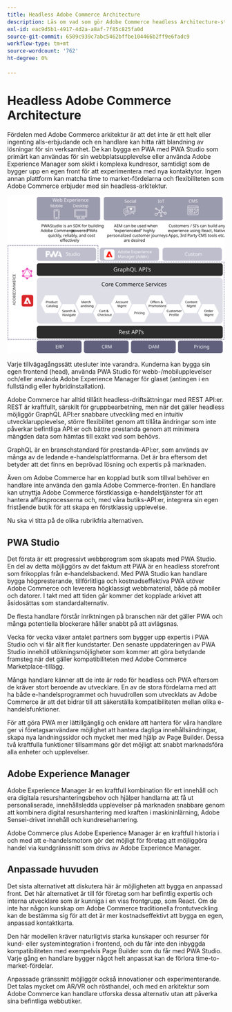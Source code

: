 ```yaml
---
title: Headless Adobe Commerce Architecture
description: Läs om vad som gör Adobe Commerce headless Architecture-strategi unik.
exl-id: eac9d5b1-4917-4d2a-a8af-7f85c825fa0d
source-git-commit: 6509c939c7abc5462bffbe104466b2ff9e6fadc9
workflow-type: tm+mt
source-wordcount: '762'
ht-degree: 0%

---
```


# Headless Adobe Commerce Architecture

Fördelen med Adobe Commerce arkitektur är att det inte är ett helt eller ingenting alls-erbjudande och en handlare kan hitta rätt blandning av lösningar för sin verksamhet. De kan bygga en PWA med PWA Studio som primärt kan användas för sin webbplatsupplevelse eller använda Adobe Experience Manager som skikt i komplexa kundresor, samtidigt som de bygger upp en egen front för att experimentera med nya kontaktytor. Ingen annan plattform kan matcha time to market-fördelarna och flexibiliteten som Adobe Commerce erbjuder med sin headless-arkitektur.

![Bild som visar en headless Adobe Commerce storefront-arkitektur](../../../assets/playbooks/headless-storefront-architecture.svg)

Varje tillvägagångssätt utesluter inte varandra. Kunderna kan bygga sin egen frontend (head), använda PWA Studio för webb-/mobilupplevelser och/eller använda Adobe Experience Manager för glaset (antingen i en fullständig eller hybridinstallation).

Adobe Commerce har alltid tillåtit headless-driftsättningar med REST API:er. REST är kraftfullt, särskilt för gruppbearbetning, men när det gäller headless möjliggör GraphQL API:er snabbare utveckling med en intuitiv utvecklarupplevelse, större flexibilitet genom att tillåta ändringar som inte påverkar befintliga API:er och bättre prestanda genom att minimera mängden data som hämtas till exakt vad som behövs.

GraphQL är en branschstandard för prestanda-API:er, som används av många av de ledande e-handelsplattformarna. Det är bra eftersom det betyder att det finns en beprövad lösning och expertis på marknaden.

Även om Adobe Commerce har en kopplad butik som tillval behöver en handlare inte använda den gamla Adobe Commerce-fronten. En handlare kan utnyttja Adobe Commerce förstklassiga e-handelstjänster för att hantera affärsprocesserna och, med våra butiks-API:er, integrera sin egen fristående butik för att skapa en förstklassig upplevelse.

Nu ska vi titta på de olika rubrikfria alternativen.

## PWA Studio

Det första är ett progressivt webbprogram som skapats med PWA Studio. En del av detta möjliggörs av det faktum att PWA är en headless storefront som frikopplas från e-handelsbackend. Med PWA Studio kan handlare bygga högpresterande, tillförlitliga och kostnadseffektiva PWA utöver Adobe Commerce och leverera högklassigt webbmaterial, både på mobiler och datorer. I takt med att tiden går kommer det kopplade arkivet att åsidosättas som standardalternativ.

De flesta handlare förstår inriktningen på branschen när det gäller PWA och många potentiella blockerare håller snabbt på att avlägsnas.

Vecka för vecka växer antalet partners som bygger upp expertis i PWA Studio och vi får allt fler kundstarter. Den senaste uppdateringen av PWA Studio innehöll utökningsmöjligheter som kommer att göra betydande framsteg när det gäller kompatibiliteten med Adobe Commerce Marketplace-tillägg.

Många handlare känner att de inte är redo för headless och PWA eftersom de kräver stort beroende av utvecklare. En av de stora fördelarna med att ha både e-handelsprogrammet och huvudrollen som utvecklats av Adobe Commerce är att det bidrar till att säkerställa kompatibiliteten mellan olika e-handelsfunktioner.

För att göra PWA mer lättillgänglig och enklare att hantera för våra handlare ger vi företagsanvändare möjlighet att hantera dagliga innehållsändringar, skapa nya landningssidor och mycket mer med hjälp av Page Builder. Dessa två kraftfulla funktioner tillsammans gör det möjligt att snabbt marknadsföra alla enheter och upplevelser.

## Adobe Experience Manager

Adobe Experience Manager är en kraftfull kombination för ert innehåll och era digitala resurshanteringsbehov och hjälper handlarna att få ut personaliserade, innehållsledda upplevelser på marknaden snabbare genom att kombinera digital resurshantering med kraften i maskininlärning, Adobe Sensei-drivet innehåll och kundresehantering.

Adobe Commerce plus Adobe Experience Manager är en kraftfull historia i och med att e-handelsmotorn gör det möjligt för företag att möjliggöra handel via kundgränssnitt som drivs av Adobe Experience Manager.

## Anpassade huvuden

Det sista alternativet att diskutera här är möjligheten att bygga en anpassad front. Det här alternativet är till för företag som har befintlig expertis och interna utvecklare som är kunniga i en viss frontgrupp, som React. Om de inte har någon kunskap om Adobe Commerce traditionella frontutveckling kan de bestämma sig för att det är mer kostnadseffektivt att bygga en egen, anpassad kontaktkarta.

Den här modellen kräver naturligtvis starka kunskaper och resurser för kund- eller systemintegration i frontend, och du får inte den inbyggda kompatibiliteten med exempelvis Page Builder som du får med PWA Studio. Varje gång en handlare bygger något helt anpassat kan de förlora time-to-market-fördelar.

Anpassade gränssnitt möjliggör också innovationer och experimenterande. Det talas mycket om AR/VR och rösthandel, och med en arkitektur som Adobe Commerce kan handlare utforska dessa alternativ utan att påverka sina befintliga webbutiker.
